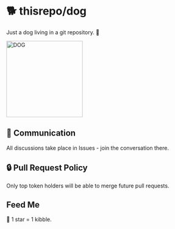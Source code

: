 # 🐕 thisrepo/dog


Just a dog living in a git repository. 🦴

<img src="https://github.com/user-attachments/assets/9ecb09c0-8050-4ce3-a827-dcf40bd0fac2" width="200" alt="DOG">

## 💬 Communication
All discussions take place in Issues - join the conversation there.

## 🔒 Pull Request Policy
Only top token holders will be able to merge future pull requests.

## Feed Me
🌟 1 star = 1 kibble.
